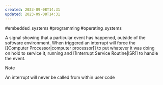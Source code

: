 ```yaml
---
created: 2023-09-08T14:31
updated: 2023-09-08T14:31
---
```

#embedded_systems #programming #operating_systems

A signal showing that a particular event has happened, outside of the software environment. When triggered an interrupt will force the [[Computer Processor|computer processor]] to put whatever it was doing on hold to service it, running and [[Interrupt Service Routine|ISR]] to handle the event.

> [!note]
> An interrupt will never be called from within user code